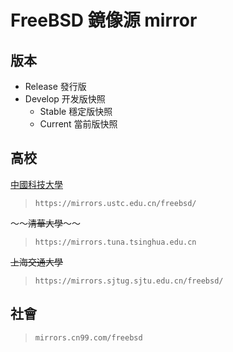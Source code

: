 # FreeBSD 鏡像源 mirror

## 版本

* Release 發行版
* Develop 开发版快照
  * Stable 穩定版快照
  * Current 當前版快照



## 高校

[中國科技大學](https://lug.ustc.edu.cn)

> `https://mirrors.ustc.edu.cn/freebsd/`

～～~~清華大學~~～～

> `https://mirrors.tuna.tsinghua.edu.cn`

~~上海交通大學~~

> `https://mirrors.sjtug.sjtu.edu.cn/freebsd/`

## 社會

> `mirrors.cn99.com/freebsd`

